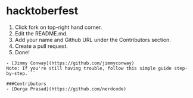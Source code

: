 # hacktoberfest

1. Click fork on top-right hand corner.
2. Edit the README.md.
3. Add your name and Github URL under the Contributors section.
4. Create a pull request.
5. Done!

```Example
- [Jimmy Conway](https://github.com/jimmyconway)
Note: If you're still having trouble, follow this simple guide step-by-step.```

###Contributors
- [Durga Prasad](https://github.com/nerdcode)
